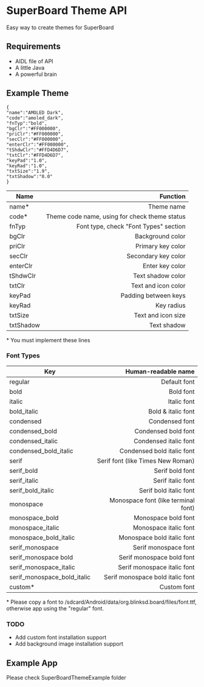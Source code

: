 # SuperBoard Theme API
Easy way to create themes for SuperBoard

## Requirements
- AIDL file of API
- A little Java
- A powerful brain

## Example Theme
```
{
"name":"AMOLED Dark",
"code":"amoled_dark",
"fnTyp":"bold",
"bgClr":"#FF000000",
"priClr":"#FF000000",
"secClr":"#FF000000",
"enterClr":"#FF000000",
"tShdwClr":"#FFD4D6D7",
"txtClr":"#FFD4D6D7",
"keyPad":"1.0",
"keyRad":"1.0",
"txtSize":"1.9",
"txtShadow":"0.0"
}
```

| Name     | Function      |
|----------|--------------:|
| name* | Theme name |
| code* | Theme code name, using for check theme status |
| fnTyp | Font type, check "Font Types" section |
| bgClr | Background color |
| priClr | Primary key color |
| secClr | Secondary key color |
| enterClr | Enter key color |
| tShdwClr | Text shadow color |
| txtClr | Text and icon color |
| keyPad | Padding between keys |
| keyRad | Key radius |
| txtSize | Text and icon size |
| txtShadow | Text shadow |

\* You must implement these lines

### Font Types
| Key     | Human-readable name |
|----------|--------------:|
| regular | Default font |
| bold | Bold font |
| italic | Italic font |
| bold_italic | Bold & italic font |
| condensed | Condensed font |
| condensed_bold | Condensed bold font |
| condensed_italic | Condensed italic font |
| condensed_bold_italic | Condensed bold italic font |
| serif | Serif font (like Times New Roman) |
| serif_bold | Serif bold font |
| serif_italic | Serif italic font |
| serif_bold_italic | Serif bold italic font |
| monospace | Monospace font (like terminal font) |
| monospace_bold | Monospace bold font |
| monospace_italic | Monospace italic font |
| monospace_bold_italic | Monospace bold italic font |
| serif_monospace | Serif monospace font |
| serif_monospace bold | Serif monospace bold font |
| serif_monospace_italic | Serif monospace italic font |
| serif_monospace_bold_italic | Serif monospace bold italic font |
| custom* | Custom font |

\* Please copy a font to /sdcard/Android/data/org.blinksd.board/files/font.ttf, otherwise app using the "regular" font.

### TODO
- Add custom font installation support
- Add background image installation support

## Example App
Please check SuperBoardThemeExample folder
